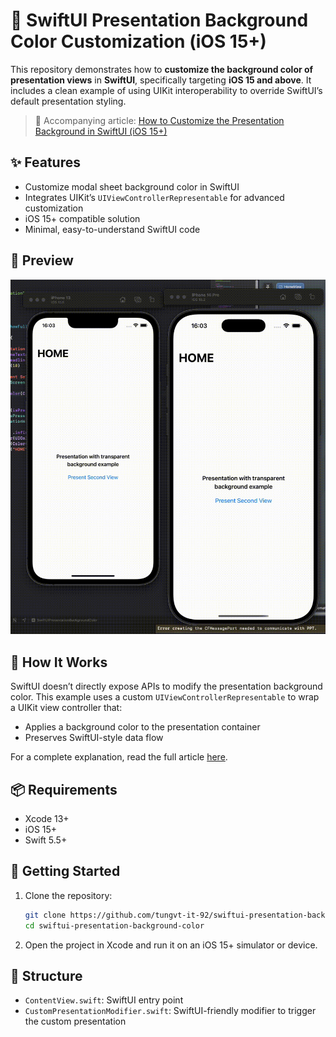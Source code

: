 # 🎨 SwiftUI Presentation Background Color Customization (iOS 15+)

This repository demonstrates how to **customize the background color of presentation views** in **SwiftUI**, specifically targeting **iOS 15 and above**. It includes a clean example of using UIKit interoperability to override SwiftUI’s default presentation styling.

> 📝 Accompanying article: [How to Customize the Presentation Background in SwiftUI (iOS 15+)](https://medium.com/@tungvt.it.01/how-to-customize-the-presentation-background-in-swiftui-ios-15-93ff4e532a5d)

## ✨ Features

- Customize modal sheet background color in SwiftUI
- Integrates UIKit’s `UIViewControllerRepresentable` for advanced customization
- iOS 15+ compatible solution
- Minimal, easy-to-understand SwiftUI code

## 📸 Preview

![Demo](demo.gif)


## 🧩 How It Works

SwiftUI doesn’t directly expose APIs to modify the presentation background color. This example uses a custom `UIViewControllerRepresentable` to wrap a UIKit view controller that:

- Applies a background color to the presentation container
- Preserves SwiftUI-style data flow

For a complete explanation, read the full article [here](https://medium.com/@tungvt.it.01/how-to-customize-the-presentation-background-in-swiftui-ios-15-93ff4e532a5d).

## 📦 Requirements

- Xcode 13+
- iOS 15+
- Swift 5.5+

## 🚀 Getting Started

1. Clone the repository:
   ```bash
   git clone https://github.com/tungvt-it-92/swiftui-presentation-background-color.git
   cd swiftui-presentation-background-color
   ```

2. Open the project in Xcode and run it on an iOS 15+ simulator or device.

## 📂 Structure

- `ContentView.swift`: SwiftUI entry point
- `CustomPresentationModifier.swift`: SwiftUI-friendly modifier to trigger the custom presentation
